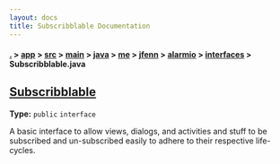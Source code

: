 ```yaml
---
layout: docs
title: Subscribblable Documentation
---
```

#### [.](./../../../../../../../../index) > [app](./../../../../../../../index) > [src](./../../../../../../index) > [main](./../../../../../index) > [java](./../../../../index) > [me](./../../../index) > [jfenn](./../../index) > [alarmio](./../index) > [interfaces](./index) > **Subscribblable.java**

## [Subscribblable](https://github.com/fennifith/Alarmio/blob/master/app/src/main/java/me/jfenn/alarmio/interfaces/Subscribblable.java#L4)

**Type:** `public` `interface`

A basic interface to allow views, dialogs, and activities 
and stuff to be subscribed and un-subscribed easily 
to adhere to their respective life-cycles. 












